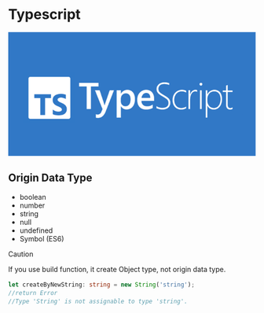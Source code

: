 # Typescript
![](./asset/typescript.png)

## Origin Data Type
- boolean
- number
- string
- null
- undefined
- Symbol (ES6)

> [!CAUTION]
> If you use build function, it create Object type, not origin data type.
> ```typescript
> let createByNewString: string = new String('string');
> //return Error
> //Type 'String' is not assignable to type 'string'.
> ```